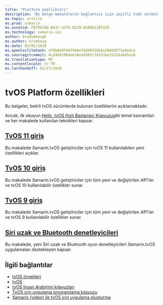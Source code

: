 ```yaml
---
title: "Platform özellikleri"
description: "Bu belge makalelerin bağlantısı için çeşitli tvOS sürümlerinde bulunan özellikleri açıklayan."
ms.topic: article
ms.prod: xamarin
ms.assetid: FB705CAD-B43C-4374-B139-92AB81185429
ms.technology: xamarin-ios
author: bradumbaugh
ms.author: brumbaug
ms.date: 02/02/2018
ms.openlocfilehash: df0b849f68f940ef8d9033bbba788dd571e0edce
ms.sourcegitcommit: 6cd40d190abe38edd50fc74331be15324a845a28
ms.translationtype: MT
ms.contentlocale: tr-TR
ms.lasthandoff: 02/27/2018
---
```

# <a name="tvos-platform-features"></a>tvOS Platform özellikleri

Bu belgeler, belirli tvOS sürümlerde bulunan özelliklerini açıklamaktadır.

Ancak, ilk okuyun [Hello, tvOS Hızlı Başlangıç Kılavuzu](~/ios/tvos/get-started/hello-tvos.md)gibi temel kavramları ve her makalede kullanılan teknikleri kapsar.

## <a name="introduction-to-tvos-11iostvosplatformintroduction-to-tvos11md"></a>[TvOS 11 giriş](~/ios/tvos/platform/introduction-to-tvos11.md)

Bu makalede Xamarin.tvOS geliştiriciler için tvOS 11 kullanılabilen yeni özellikleri açıklar.

## <a name="introduction-to-tvos-10iostvosplatformintroduction-to-tvos10indexmd"></a>[TvOS 10 giriş](~/ios/tvos/platform/introduction-to-tvos10/index.md)

Bu makalede Xamarin.tvOS geliştiriciler için tüm yeni ve değiştirilen API'ler ve tvOS 10 kullanılabilir özellikler sunar.

## <a name="introduction-to-tvos-9iostvosplatformtvos9md"></a>[TvOS 9 giriş](~/ios/tvos/platform/tvos9.md)

Bu makalede Xamarin.tvOS geliştiriciler için tüm yeni ve değiştirilen API'ler ve tvOS 9 kullanılabilir özellikler sunar.

## <a name="siri-remote-and-bluetooth-controllersiostvosplatformremote-bluetoothmd"></a>[Siri uzak ve Bluetooth denetleyicileri](~/ios/tvos/platform/remote-bluetooth.md)

Bu makalede, yeni Siri uzak ve Bluetooth oyun denetleyicileri Xamarin.tvOS uygulamaları destekleyen kapsar.



## <a name="related-links"></a>İlgili bağlantılar

- [tvOS örnekleri](https://developer.xamarin.com/samples/tvos/all/)
- [tvOS](https://developer.apple.com/tvos/)
- [tvOS İnsan Arabirimi kılavuzları](https://developer.apple.com/tvos/human-interface-guidelines/)
- [TvOS için uygulama programlama kılavuzu](https://developer.apple.com/library/prerelease/tvos/documentation/General/Conceptual/AppleTV_PG/)
- [Xamarin (video) ile tvOS için uygulama oluşturma](https://university.xamarin.com/lightninglectures/tvos-with-xamarin)
